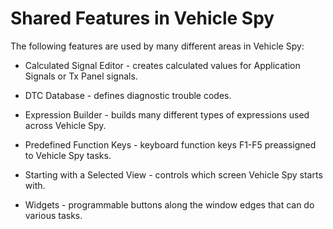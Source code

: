 # Shared Features in Vehicle Spy

The following features are used by many different areas in Vehicle Spy:

* Calculated Signal Editor - creates calculated values for Application Signals or Tx Panel signals.



* DTC Database - defines diagnostic trouble codes.



* Expression Builder - builds many different types of expressions used across Vehicle Spy.



* Predefined Function Keys - keyboard function keys F1-F5 preassigned to Vehicle Spy tasks.



* Starting with a Selected View - controls which screen Vehicle Spy starts with.



* Widgets - programmable buttons along the window edges that can do various tasks.
